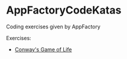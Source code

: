# AppFactoryCodeKatas

Coding exercises given by AppFactory

Exercises:
- [Conway's Game of Life](https://github.com/FlamboD/AppFactoryCodeKatas/Conways_Game_of_Life)
